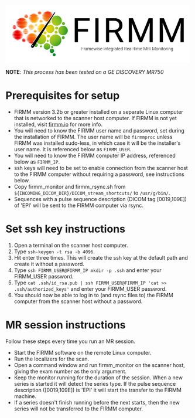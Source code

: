 ![Logo](img/FirmmLogo.png)

**NOTE**: *This process has been tested on a GE DISCOVERY MR750*

# Prerequisites for setup
* FIRMM version 3.2b or greater installed on a separate Linux computer that is networked to the scanner host computer. If FIRMM is not yet installed, visit [firmm.io](http://firmm.io) for more info.
* You will need to know the FIRMM user name and password, set during the installation of FIRMM. The user name will be `firmmproc` unless FIRMM was installed sudo-less, in which case it will be the installer's user name. It is referenced below as `FIRMM_USER`.
* You will need to know the FIRMM computer IP address, referenced below as `FIRMM_IP`.
* ssh keys will need to be set to enable connection from the scanner host to the FIRMM computer without requiring a password, see instructions below.
* Copy firmm_monitor and firmm_rsync.sh from `${INCOMING_DICOM_DIR}/DICOM_stream_shortcuts/` to `/usr/g/bin/`.
* Sequences with a pulse sequence description (DICOM tag [0019,109E]) of 'EPI' will be sent to the FIRMM computer via rsync.

# Set ssh key instructions
1. Open a terminal on the scanner host computer.
2. Type `ssh-keygen -t rsa -b 4096`.
3. Hit enter three times. This will create the ssh key at the default path and create it without a password.
4. Type `ssh FIRMM_USER@FIRMM_IP mkdir -p .ssh` and enter your FIRMM_USER password.
5. Type `cat .ssh/id_rsa.pub | ssh FIRMM_USER@FIRMM_IP 'cat >> .ssh/authorized_keys'` and enter your FIRMM_USER password.
6. You should now be able to log in to (and rsync files to) the FIRMM computer from the scanner host without a password.

# MR session instructions

Follow these steps every time you run an MR session.

* Start the FIRMM software on the remote Linux computer.
* Run the localizers for the scan.
* Open a command window and run firmm_monitor on the scanner host, giving the exam number as the only argument.
* Keep the monitor running for the duration of the session. When a new series is started it will detect the series type. If the pulse sequence description ([0019,109E]) is 'EPI' it will start the transfer to the FIRMM machine.
* If a series doesn't finish running before the next starts, then the new series will not be transferred to the FIRMM computer.
